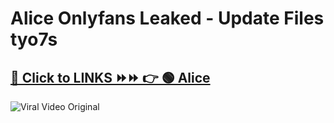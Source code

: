
 # Alice Onlyfans Leaked - Update Files tyo7s

## <h2><a href="https://clipsfans.com/Alice&ref=git">🔗 Click to LINKS ⏩⏩ 👉 🟢 Alice </a></h2>

<a href="https://clipsfans.com/Alice&ref=git" rel="nofollow" data-target="animated-image.originalLink"><img src="https://i.ibb.co.com/xMMVF88/686577567.gif" alt="Viral Video Original" style="max-width: 100%; display: inline-block;" data-target="animated-image.originalImage"></a>

